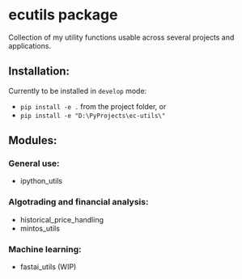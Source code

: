 # ecutils package
Collection of my utility functions usable across several projects and applications.

## Installation:
Currently to be installed in `develop` mode:
- `pip install -e .` from the project folder, or
- `pip install -e "D:\PyProjects\ec-utils\"`

## Modules:
### General use:
- ipython_utils

### Algotrading and financial analysis:
- historical_price_handling
- mintos_utils

### Machine learning:
- fastai_utils (WIP)

